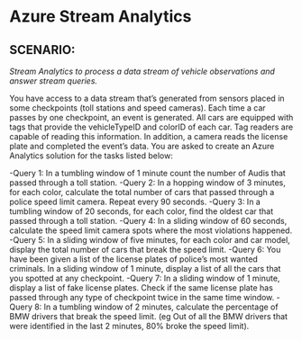# Azure Stream Analytics

## SCENARIO:

*Stream Analytics to process a data stream of vehicle observations and answer stream queries.*

You have access to a data stream that’s generated from sensors placed in some checkpoints (toll stations and speed cameras). Each time a car passes by one checkpoint, an event is generated. All cars are equipped with tags that provide the vehicleTypeID and colorID of each car. Tag readers are capable of reading this information. In addition, a camera reads the license plate and completed the event’s data. You are asked to create an Azure Analytics solution for the tasks listed below:

-Query 1: In a tumbling window of 1 minute count the number of Audis that passed through a toll station. 
-Query 2: In a hopping window of 3 minutes, for each color, calculate the total number of cars that passed through a police speed limit camera. Repeat every 90 seconds. 
-Query 3: In a tumbling window of 20 seconds, for each color, find the oldest car that passed through a toll station. 
-Query 4: In a sliding window of 60 seconds, calculate the speed limit camera spots where the most violations happened. 
-Query 5: In a sliding window of five minutes, for each color and car model, display the total number of cars that break the speed limit. -Query 6: You have been given a list of the license plates of police’s most wanted criminals. In a sliding window of 1 minute, display a list of all the cars that you spotted at any checkpoint. 
-Query 7: In a sliding window of 1 minute, display a list of fake license plates. Check if the same license plate has passed through any type of checkpoint twice in the same time window. 
-Query 8: In a tumbling window of 2 minutes, calculate the percentage of BMW drivers that break the speed limit. (eg Out of all the BMW drivers that were identified in the last 2 minutes, 80% broke the speed limit).
